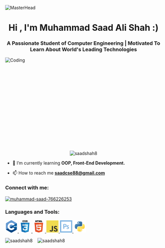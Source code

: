 ![MasterHead](https://images.squarespace-cdn.com/content/v1/56dd9af5e707eb815a7f9c86/1466065681597-RX7I2YGCP4O7OPM1GLD8/bg-landscape-skeletor-dark.png?format=2500w)
<h1 align="center">Hi , I'm Muhammad Saad Ali Shah :)</h1>
<h3 align="center">A Passionate Student of Computer Engineering | Motivated To Learn About World's Leading Technologies</h3>
<img align="right" alt="Coding" height="300" width="550" src="https://res.cloudinary.com/practicaldev/image/fetch/s--YTgsVTF7--/c_imagga_scale,f_auto,fl_progressive,h_420,q_auto,w_1000/https://dev-to-uploads.s3.amazonaws.com/i/6vnsxy7g486k12yp4bhd.jpg">
<p align="center"> <img src="https://komarev.com/ghpvc/?username=saadshah8&label=Profile%20views&color=0e75b6&style=flat" alt="saadshah8" /> </p>

- 🌱 I’m currently learning **OOP, Front-End Development.**

- 📫 How to reach me **saadcse88@gmail.com**

<h3 align="left">Connect with me:</h3>
<p align="left">
<a href="https://linkedin.com/in/muhammad-saad-766226253" target="blank"><img align="center" src="https://raw.githubusercontent.com/rahuldkjain/github-profile-readme-generator/master/src/images/icons/Social/linked-in-alt.svg" alt="muhammad-saad-766226253" height="30" width="40" /></a>
<h3 align="left">Languages and Tools:</h3>
<p align="left"> <a href="https://www.w3schools.com/cpp/" target="_blank" rel="noreferrer"> <img src="https://raw.githubusercontent.com/devicons/devicon/master/icons/cplusplus/cplusplus-original.svg" alt="cplusplus" width="40" height="40"/> </a> <a href="https://www.w3schools.com/css/" target="_blank" rel="noreferrer"> <img src="https://raw.githubusercontent.com/devicons/devicon/master/icons/css3/css3-original-wordmark.svg" alt="css3" width="40" height="40"/> </a> <a href="https://www.w3.org/html/" target="_blank" rel="noreferrer"> <img src="https://raw.githubusercontent.com/devicons/devicon/master/icons/html5/html5-original-wordmark.svg" alt="html5" width="40" height="40"/> </a> <a href="https://developer.mozilla.org/en-US/docs/Web/JavaScript" target="_blank" rel="noreferrer"> <img src="https://raw.githubusercontent.com/devicons/devicon/master/icons/javascript/javascript-original.svg" alt="javascript" width="40" height="40"/> </a> <a href="https://www.photoshop.com/en" target="_blank" rel="noreferrer"> <img src="https://raw.githubusercontent.com/devicons/devicon/master/icons/photoshop/photoshop-line.svg" alt="photoshop" width="40" height="40"/> </a> <a href="https://www.python.org" target="_blank" rel="noreferrer"> <img src="https://raw.githubusercontent.com/devicons/devicon/master/icons/python/python-original.svg" alt="python" width="40" height="40"/> </a> </p>

<p aligh="center"><img width="400" src="https://github-readme-stats.vercel.app/api?username=saadshah8&show_icons=true&locale=en" alt="saadshah8" /><img width="400" align="right"src="https://github-readme-streak-stats.herokuapp.com/?user=saadshah8&" alt="saadshah8" /></p>
